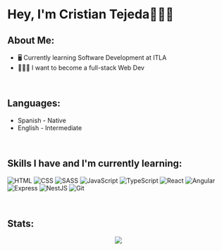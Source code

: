 # Hey, I'm Cristian Tejeda👨🏽‍💻

## About Me:  

- 🖥️ Currently learning Software Development at ITLA
- 👨🏽‍💻 I want to become a full-stack Web Dev

&nbsp;
## Languages:   

- Spanish - Native
- English - Intermediate

&nbsp;

## Skills I have and I'm currently learning:   

![HTML](https://img.shields.io/badge/HTML5-E34F26?style=for-the-badge&logo=html5&logoColor=white)
![CSS](https://img.shields.io/badge/CSS3-1572B6?style=for-the-badge&logo=css3&logoColor=white)
![SASS](https://img.shields.io/badge/Sass-CC6699?style=for-the-badge&logo=sass&logoColor=white)
![JavaScript](https://img.shields.io/badge/JavaScript-F7DF1E?style=for-the-badge&logo=javascript&logoColor=black)
![TypeScript](https://img.shields.io/badge/TypeScript-007ACC?style=for-the-badge&logo=typescript&logoColor=white)
![React](https://img.shields.io/badge/React-20232A?style=for-the-badge&logo=react&logoColor=61DAFB)
![Angular](https://img.shields.io/badge/Angular-DD0031?style=for-the-badge&logo=angular&logoColor=white)
![Express](https://img.shields.io/badge/Express.js-404D59?style=for-the-badge)
![NestJS](https://img.shields.io/badge/nestjs-%23E0234E.svg?style=for-the-badge&logo=nestjs&logoColor=white)
![Git](https://img.shields.io/badge/-Git-black?style=flat-square&logo=git)

&nbsp;

## Stats:

<p align="center"><img src="https://github-readme-stats.vercel.app/api?username=Tcriss" /></p>
<!-- ![Anurag's GitHub stats](https://github-readme-stats.vercel.app/api?username= Tcriss&show_icons=true&theme=transparent)  -->

<!---
Tcriss/Tcriss is a ✨ special ✨ repository because its `README.md` (this file) appears on your GitHub profile.
You can click the Preview link to take a look at your changes.
--->
